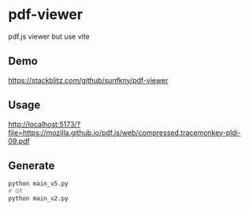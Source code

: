 # pdf-viewer

pdf.js viewer but use vite

## Demo

<https://stackblitz.com/github/sunfkny/pdf-viewer>

## Usage

<http://localhost:5173/?file=https://mozilla.github.io/pdf.js/web/compressed.tracemonkey-pldi-09.pdf>

## Generate

```bash
python main_v5.py
# OR
python main_v2.py
```
